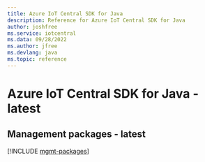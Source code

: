 ```yaml
---
title: Azure IoT Central SDK for Java
description: Reference for Azure IoT Central SDK for Java
author: joshfree
ms.service: iotcentral
ms.data: 09/28/2022
ms.author: jfree
ms.devlang: java
ms.topic: reference
---
```

# Azure IoT Central SDK for Java - latest

## Management packages - latest
[!INCLUDE [mgmt-packages](iot-central-mgmt-index.md)]